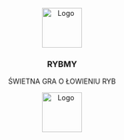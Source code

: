 <br />
<div align="center">
  <a href="https://github.com/RybakProgramista/Rybmy">
    <img src="https://github.com/RybakProgramista/Rybmy/tree/main/gitstuff/logo.gif" alt="Logo" width="80" height="80">
  </a>

  <h3 align="center">RYBMY</h3>

  <p align="center">
    ŚWIETNA GRA O ŁOWIENIU RYB
  </p>

  <p align="center">
    <img src="https://i.pinimg.com/originals/78/ba/a2/78baa2e81a730433b691204ae40ccc83.gif" alt="Logo" width="80" height="80">
  </p>
</div>
